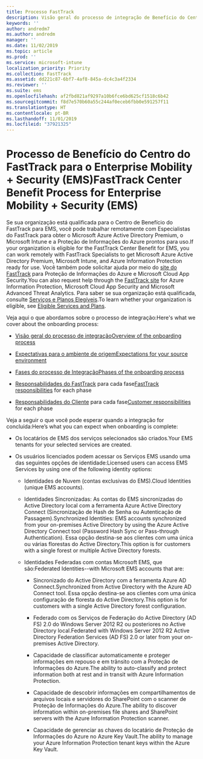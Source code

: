 ```yaml
---
title: Processo FastTrack
description: Visão geral do processo de integração de Benefício do Centro do FastTrack
keywords: ''
author: andredm7
ms.author: andredm
manager: ''
ms.date: 11/02/2019
ms.topic: article
ms.prod: ''
ms.service: microsoft-intune
localization_priority: Priority
ms.collection: FastTrack
ms.assetid: dd221c87-6bf7-4af8-845a-dc4c3a4f2334
ms.reviewer: ''
ms.suite: ems
ms.openlocfilehash: af2fbd821af9297a10b6fce6bd625cf1518c6b42
ms.sourcegitcommit: f8d7e570b60a55c244af0eceb6fbb0e591257f11
ms.translationtype: HT
ms.contentlocale: pt-BR
ms.lasthandoff: 11/01/2019
ms.locfileid: "37921325"
---
```

# <a name="fasttrack-center-benefit-process-for-enterprise-mobility--security-ems"></a><span data-ttu-id="2da18-103">Processo de Benefício do Centro do FastTrack para o Enterprise Mobility + Security (EMS)</span><span class="sxs-lookup"><span data-stu-id="2da18-103">FastTrack Center Benefit Process for Enterprise Mobility + Security (EMS)</span></span>
<span data-ttu-id="2da18-104">Se sua organização está qualificada para o Centro de Benefício do FastTrack para EMS, você pode trabalhar remotamente com Especialistas do FastTrack para obter o Microsoft Azure Active Directory Premium, o Microsoft Intune e a Proteção de Informações do Azure prontos para uso.</span><span class="sxs-lookup"><span data-stu-id="2da18-104">If your organization is eligible for the FastTrack Center Benefit for EMS, you can work remotely with FastTrack Specialists to get Microsoft Azure Active Directory Premium, Microsoft Intune, and Azure Information Protection ready for use.</span></span> <span data-ttu-id="2da18-105">Você também pode solicitar ajuda por meio do [site do FastTrack](https://www.microsoft.com/fasttrack/microsoft-365/ems) para Proteção de Informações do Azure e Microsoft Cloud App Security.</span><span class="sxs-lookup"><span data-stu-id="2da18-105">You can also request help through the [FastTrack site](https://www.microsoft.com/fasttrack/microsoft-365/ems) for Azure Information Protection, Microsoft Cloud App Security and Microsoft Advanced Threat Analytics.</span></span> <span data-ttu-id="2da18-106">Para saber se sua organização está qualificada, consulte [Serviços e Planos Elegíveis](M365-eligible-services-and-plans.md).</span><span class="sxs-lookup"><span data-stu-id="2da18-106">To learn whether your organization is eligible, see [Eligible Services and Plans](M365-eligible-services-and-plans.md).</span></span>


<span data-ttu-id="2da18-107">Veja aqui o que abordamos sobre o processo de integração:</span><span class="sxs-lookup"><span data-stu-id="2da18-107">Here's what we cover about the onboarding process:</span></span>

-   [<span data-ttu-id="2da18-108">Visão geral do processo de integração</span><span class="sxs-lookup"><span data-stu-id="2da18-108">Overview of the onboarding process</span></span>](EMS-fasttrack-benefit-overview.md)

-   [<span data-ttu-id="2da18-109">Expectativas para o ambiente de origem</span><span class="sxs-lookup"><span data-stu-id="2da18-109">Expectations for your source environment</span></span>](EMS-source-environment-expectations.md)

-   [<span data-ttu-id="2da18-110">Fases do processo de Integração</span><span class="sxs-lookup"><span data-stu-id="2da18-110">Phases of the onboarding process</span></span>](EMS-onboarding-phases.md)

-   <span data-ttu-id="2da18-111">[Responsabilidades do FastTrack](EMS-fasttrack-responsibilities.md) para cada fase</span><span class="sxs-lookup"><span data-stu-id="2da18-111">[FastTrack responsibilities](EMS-fasttrack-responsibilities.md) for each phase</span></span>

-   <span data-ttu-id="2da18-112">[Responsabilidades do Cliente](EMS-your-responsibilities.md) para cada fase</span><span class="sxs-lookup"><span data-stu-id="2da18-112">[Customer responsibilities](EMS-your-responsibilities.md) for each phase</span></span>

<span data-ttu-id="2da18-113">Veja a seguir o que você pode esperar quando a integração for concluída:</span><span class="sxs-lookup"><span data-stu-id="2da18-113">Here’s what you can expect when onboarding is complete:</span></span>

-   <span data-ttu-id="2da18-114">Os locatários de EMS dos serviços selecionados são criados.</span><span class="sxs-lookup"><span data-stu-id="2da18-114">Your EMS tenants for your selected services are created.</span></span>

-   <span data-ttu-id="2da18-115">Os usuários licenciados podem acessar os Serviços EMS usando uma das seguintes opções de identidade:</span><span class="sxs-lookup"><span data-stu-id="2da18-115">Licensed users can access EMS Services by using one of the following identity options:</span></span>

    -   <span data-ttu-id="2da18-116">Identidades de Nuvem (contas exclusivas do EMS).</span><span class="sxs-lookup"><span data-stu-id="2da18-116">Cloud Identities (unique EMS accounts).</span></span>

    -   <span data-ttu-id="2da18-117">Identidades Sincronizadas: As contas do EMS sincronizadas do Active Directory local com a ferramenta Azure Active Directory Connect (Sincronização de Hash de Senha ou Autenticação de Passagem).</span><span class="sxs-lookup"><span data-stu-id="2da18-117">Synchronized Identities: EMS accounts synchronized from your on-premises Active Directory by using the Azure Active Directory Connect tool (Password Hash Sync or Pass-through Authentication).</span></span> <span data-ttu-id="2da18-118">Essa opção destina-se aos clientes com uma única ou várias florestas do Active Directory.</span><span class="sxs-lookup"><span data-stu-id="2da18-118">This option is for customers with a single forest or multiple Active Directory forests.</span></span>

    -   <span data-ttu-id="2da18-119">Identidades Federadas com contas Microsoft EMS, que são:</span><span class="sxs-lookup"><span data-stu-id="2da18-119">Federated Identities--with Microsoft EMS accounts that are:</span></span>

        -   <span data-ttu-id="2da18-120">Sincronizado do Active Directory com a ferramenta Azure AD Connect.</span><span class="sxs-lookup"><span data-stu-id="2da18-120">Synchronized from Active Directory with the Azure AD Connect tool.</span></span> <span data-ttu-id="2da18-121">Essa opção destina-se aos clientes com uma única configuração de floresta do Active Directory.</span><span class="sxs-lookup"><span data-stu-id="2da18-121">This option is for customers with a single Active Directory forest configuration.</span></span>

        -   <span data-ttu-id="2da18-122">Federado com os Serviços de Federação do Active Directory (AD FS) 2.0 do Windows Server 2012 R2 ou posteriores no Active Directory local.</span><span class="sxs-lookup"><span data-stu-id="2da18-122">Federated with Windows Server 2012 R2 Active Directory Federation Services (AD FS) 2.0 or later from your on-premises Active Directory.</span></span>

        -   <span data-ttu-id="2da18-123">Capacidade de classificar automaticamente e proteger informações em repouso e em trânsito com a Proteção de Informações do Azure.</span><span class="sxs-lookup"><span data-stu-id="2da18-123">The ability to auto-classify and protect information both at rest and in transit with Azure Information Protection.</span></span> 

        -   <span data-ttu-id="2da18-124">Capacidade de descobrir informações em compartilhamentos de arquivos locais e servidores do SharePoint com o scanner de Proteção de Informações do Azure.</span><span class="sxs-lookup"><span data-stu-id="2da18-124">The ability to discover information within on-premises file shares and SharePoint servers with the Azure Information Protection scanner.</span></span> 

        -   <span data-ttu-id="2da18-125">Capacidade de gerenciar as chaves do locatário de Proteção de Informações do Azure no Azure Key Vault.</span><span class="sxs-lookup"><span data-stu-id="2da18-125">The ability to manage your Azure Information Protection tenant keys within the Azure Key Vault.</span></span> 
